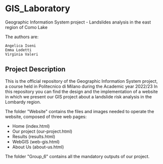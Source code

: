 # GIS_Laboratory
Geographic Information System project - Landslides analysis in the east region of Como Lake

The authors are:

    Angelica Iseni
    Emma Lodetti
    Virginia Valeri

## Project Description

This is the official repository of the Geographic Information System project, a course held in Politecnico di Milano during the Academic year 2022/23
In this repository you can find the design and the implementation of a website in which we present our GIS project about a landslide risk analysis in the Lombardy region.

The folder "Website" contains the files and images needed to operate the website, composed of three web pages:
- Home (index.html)
- Our project (our-project.html)
- Results (results.html)
- WebGIS (web-gis.html)
- About Us (about-us.html)

The folder "Group_6" contains all the mandatory outputs of our project.
